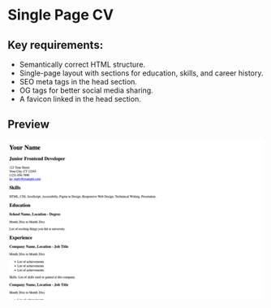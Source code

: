 # Single Page CV

## Key requirements:

- Semantically correct HTML structure.
- Single-page layout with sections for education, skills, and career history.
- SEO meta tags in the head section.
- OG tags for better social media sharing.
- A favicon linked in the head section.

## Preview

![Single Page CV](./1-single-page-cv.png)
